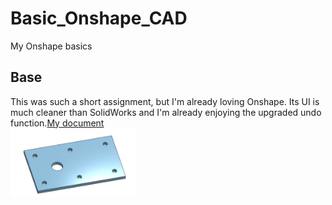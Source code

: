 # Basic_Onshape_CAD
My Onshape basics

## Base
This was such a short assignment, but I'm already loving Onshape. Its UI is much cleaner than SolidWorks and I'm already enjoying the upgraded undo function.[My document](https://cvilleschools.onshape.com/documents/3437eb23a13443dd36737370/w/78e920bfdc5e496698ae8109/e/bc8c0f61fad3220c2cbcf1c0)
<br><img src="https://github.com/tweissm35/Basic_Onshape_CAD/blob/master/caster_base.png" width="200">
